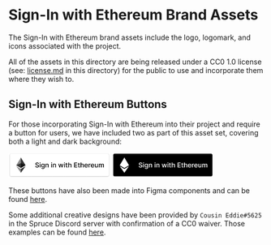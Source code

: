 # Sign-In with Ethereum Brand Assets
The Sign-In with Ethereum brand assets include the logo, logomark, and icons associated with the project. 

All of the assets in this directory are being released under a CC0 1.0 license (see: [license.md](License.md) in this directory) for the public to use and incorporate them where they wish to. 

## Sign-In with Ethereum Buttons

For those incorporating Sign-In with Ethereum into their project and require a button for users, we have included two as part of this asset set, covering both a light and dark background:

<img width="200px" src="SIWE_Button_Light_BG.png">
<img width="200px" src="SIWE_Button_Dark_BG.png">

These buttons have also been made into Figma components and can be found [here](https://www.figma.com/community/file/1047625951123719630).

Some additional creative designs have been provided by `Cousin Eddie#5625` in the Spruce Discord server with confirmation of a CC0 waiver. Those examples can be found [here](https://www.figma.com/file/UUqhgK03wwVxiKjzw90Nuh/Sign-In-With-Ethereum---Button-Designs?node-id=0%3A1).
